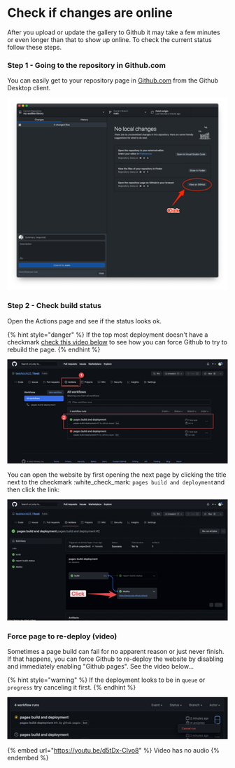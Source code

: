 # Check if changes are online

After you upload or update the gallery to Github it may take a few minutes or even longer than that to show up online. To check the current status follow these steps.

### Step 1 - Going to the repository in Github.com

You can easily get to your repository page in [Github.com](https://github.com) from the Github Desktop client.

![](../../.gitbook/assets/ale-github-pages-environments-0.png)

### Step 2 - Check build status&#x20;

Open the Actions page and see if the status looks ok.

{% hint style="danger" %}
If the top most deployment doesn't have a checkmark [check this video below](double-check-if-site-is-online.md#force-page-to-re-deploy-video) to see how you can force Github to try to rebuild the page.
{% endhint %}

![Checkmark means it should be online...](../../.gitbook/assets/githubpages-check-build-status.png)

You can open the website by first opening the next page by clicking the title next to the checkmark :white\_check\_mark: `pages build and deployment`and then click the link:

![](../../.gitbook/assets/githubpages-open.png)



### Force page to re-deploy (video)

Sometimes a page build can fail for no apparent reason or just never finish. If that happens, you can force Github to re-deploy the website by disabling and immediately enabling "Github pages". See the video below...

{% hint style="warning" %}
If the deployment looks to be in `queue` or `progress` try canceling it first.
{% endhint %}

![](../../.gitbook/assets/githubpages-open-cancel.png)

{% embed url="https://youtu.be/d5tDx-CIvo8" %}
Video has no audio
{% endembed %}
